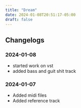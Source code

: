 ```yaml
---
title: "Dream"
date: 2024-01-08T20:51:17-05:00
draft: false
---
```



## Changelogs

### 2024-01-08

- started work on vst
- added bass and guit shit track

### 2024-01-07

- Added midi files
- Added reference track